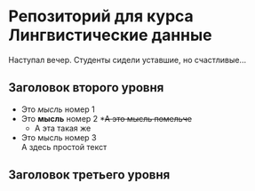 # Репозиторий для курса Лингвистические данные 
Наступал вечер. Студенты сидели уставшие, но счастливые...
## Заголовок второго уровня

* Это *мысль* номер 1 
* Это **мысль** номер 2 
  *~~А это мысль помельче~~
  * А эта такая же 
* Это мысль номер 3  
    А здесь простой текст 
## Заголовок третьего уровня 
